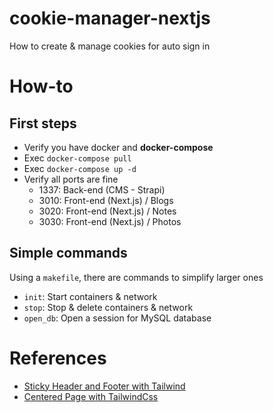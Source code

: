 # cookie-manager-nextjs
How to create &amp; manage cookies for auto sign in

# How-to

## First steps
- Verify you have docker and **docker-compose**
- Exec `docker-compose pull`
- Exec `docker-compose up -d`
- Verify all ports are fine
    - 1337: Back-end (CMS - Strapi)
    - 3010: Front-end (Next.js) / Blogs
    - 3020: Front-end (Next.js) / Notes
    - 3030: Front-end (Next.js) / Photos

## Simple commands
Using a `makefile`, there are commands to simplify larger ones
- `init`: Start containers & network
- `stop`: Stop & delete containers & network
- `open_db`: Open a session for MySQL database

# References
- [Sticky Header and Footer with Tailwind](https://dev.to/cryptic022/sticky-header-and-footer-with-tailwind-2oik)
- [Centered Page with TailwindCss](https://www.tailwindtoolbox.com/components/centered-page)